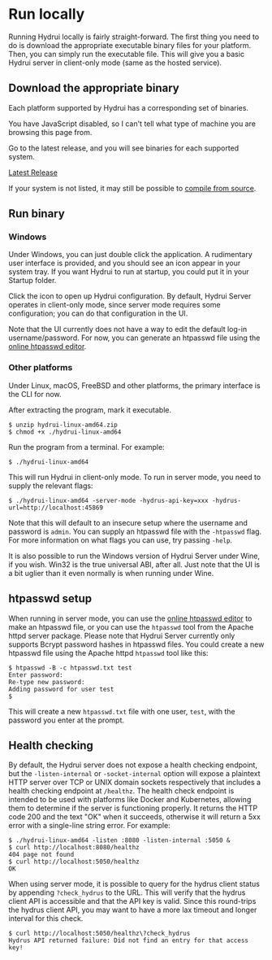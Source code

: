 # Run locally

Running Hydrui locally is fairly straight-forward. The first thing you need to do is download the appropriate executable binary files for your platform. Then, you can simply run the executable file. This will give you a basic Hydrui server in client-only mode (same as the hosted service).

## Download the appropriate binary

Each platform supported by Hydrui has a corresponding set of binaries.

<p>
<script>
;;(function() {
  const prefix = "The machine you are browsing this page from seems to be ";
  if (window.navigator.userAgent.match(/PlayStation/i)) {
    document.write(prefix + "a PlayStation?");
  } else if (window.navigator.platform.match(/iPhone/i)) {
    document.write(prefix + "an iPhone.");
  } else if (window.navigator.platform.match(/iPad/i)) {
    document.write(prefix + "an iPad.");
  } else if (window.navigator.platform.match(/Android/i) || window.navigator.userAgent.match(/Android/i)) {
    if (window.navigator.platform.match(/x86_64/i)) {
      document.write(prefix + "using Android on the AMD64 architecture.");
    } else if (window.navigator.platform.match(/aarch64/i)) {
      document.write(prefix + "using Android on the ARM64 architecture.");
    } else if (window.navigator.platform.match(/armv/i)) {
      document.write(prefix + "using Android on the ARM architecture.");
    } else {
      document.write(prefix + "an Android device.");
    }
  } else if (window.navigator.platform.match(/Linux/i)) {
    if (window.navigator.platform.match(/x86_64/i)) {
      document.write(prefix + "using Linux on the AMD64 architecture.");
    } else if (window.navigator.platform.match(/i686/i)) {
      document.write(prefix + "using Linux on the 386 architecture.");
    } else if (window.navigator.platform.match(/aarch64/i)) {
      document.write(prefix + "using Linux on the ARM64 architecture.");
    } else if (window.navigator.platform.match(/armv/i)) {
      document.write(prefix + "using Linux on the ARM architecture.");
    } else if (window.navigator.platform.match(/ppc64/i)) {
      document.write(prefix + "using Linux on the PPC64 architecture. Very cool.");
    } else if (window.navigator.platform.match(/mips/i)) {
      document.write(prefix + "using Linux on the MIPS architecture. Really?");
    } else {
      document.write(prefix + "using Linux, but I can't determine the CPU architecture.");
    }
  } else if (window.navigator.platform.match(/FreeBSD/i)) {
    if (window.navigator.platform.match(/x86_64/i)) {
      document.write(prefix + "using FreeBSD on the AMD64 architecture.");
    } else if (window.navigator.platform.match(/i686/i)) {
      document.write(prefix + "using FreeBSD on the 386 architecture.");
    } else {
      document.write(prefix + "using FreeBSD, but I can't determine the CPU architecture.");
    }
  } else if (window.navigator.platform.match(/Macintosh|MacIntel/i)) {
    document.write(prefix + "using macOS.");
  } else if (window.navigator.platform.match(/MacPPC/i)) {
    document.write(prefix + "using macOS on PowerPC");
  } else if (window.navigator.platform.match(/Mac68K/i)) {
    document.write(prefix + "using MacOS on a Motorola 68000 series. Would be very cool, but you're probably lying.");
  } else if (window.navigator.platform.match(/Win16/i)) {
    document.write(prefix + "using 16-bit Windows. Really?");
  } else if (window.navigator.platform.match(/Win32/i)) {
    document.write(prefix + "using Windows.");
  } else {
    document.write("I can't tell what type of machine you are browsing this page from.")
  }
})();
</script>
<noscript>
  You have JavaScript disabled, so I can't tell what type of machine you are browsing this page from.
</noscript>
</p>

Go to the latest release, and you will see binaries for each supported system.

<a href="https://github.com/hydrui/hydrui/releases/latest/" class="button button-primary">Latest Release</a>

If your system is not listed, it may still be possible to [compile from source](../compile-from-source/).

## Run binary

### Windows

Under Windows, you can just double click the application. A rudimentary user interface is provided, and you should see an icon appear in your system tray. If you want Hydrui to run at startup, you could put it in your Startup folder.

Click the icon to open up Hydrui configuration. By default, Hydrui Server operates in client-only mode, since server mode requires some configuration; you can do that configuration in the UI.

Note that the UI currently does not have a way to edit the default log-in username/password. For now, you can generate an htpasswd file using the [online htpasswd editor](/tools/htpasswd/).

### Other platforms

Under Linux, macOS, FreeBSD and other platforms, the primary interface is the CLI for now.

After extracting the program, mark it executable.

```console
$ unzip hydrui-linux-amd64.zip
$ chmod +x ./hydrui-linux-amd64
```

Run the program from a terminal. For example:

```console
$ ./hydrui-linux-amd64
```

This will run Hydrui in client-only mode. To run in server mode, you need to supply the relevant flags:

```console
$ ./hydrui-linux-amd64 -server-mode -hydrus-api-key=xxx -hydrus-url=http://localhost:45869
```

Note that this will default to an insecure setup where the username and password is `admin`. You can supply an htpasswd file with the `-htpasswd` flag. For more information on what flags you can use, try passing `-help`.

It is also possible to run the Windows version of Hydrui Server under Wine, if you wish. Win32 is the true universal ABI, after all. Just note that the UI is a bit uglier than it even normally is when running under Wine.

## htpasswd setup

When running in server mode, you can use the [online htpasswd editor](/tools/htpasswd/) to make an htpasswd file, or you can use the `htpasswd` tool from the Apache httpd server package. Please note that Hydrui Server currently only supports Bcrypt password hashes in htpasswd files. You could create a new htpasswd file using the Apache httpd `htpasswd` tool like this:

```console
$ htpasswd -B -c htpasswd.txt test
Enter password:
Re-type new password:
Adding password for user test
$
```

This will create a new `htpasswd.txt` file with one user, `test`, with the password you enter at the prompt.

## Health checking

By default, the Hydrui server does not expose a health checking endpoint, but the `-listen-internal` or `-socket-internal` option will expose a plaintext HTTP server over TCP or UNIX domain sockets respectively that includes a health checking endpoint at `/healthz`. The health check endpoint is intended to be used with platforms like Docker and Kubernetes, allowing them to determine if the server is functioning properly. It returns the HTTP code 200 and the text "OK" when it succeeds, otherwise it will return a 5xx error with a single-line string error. For example:

```console
$ ./hydrui-linux-amd64 -listen :8080 -listen-internal :5050 &
$ curl http://localhost:8080/healthz
404 page not found
$ curl http://localhost:5050/healthz
OK
```

When using server mode, it is possible to query for the hydrus client status by appending `?check_hydrus` to the URL. This will verify that the hydrus client API is accessible and that the API key is valid. Since this round-trips the hydrus client API, you may want to have a more lax timeout and longer interval for this check.

```console
$ curl http://localhost:5050/healthz\?check_hydrus
Hydrus API returned failure: Did not find an entry for that access key!
```
